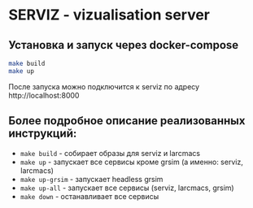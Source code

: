 # SERVIZ - vizualisation server

## Установка и запуск через docker-compose

```bash
make build
make up
```

После запуска можно подключится к serviz по адресу http://localhost:8000

## Более подробное описание реализованных инструкций:

- `make build` - собирает образы для serviz и larcmacs
- `make up` - запускает все сервисы кроме grsim (а именно: serviz, larcmacs)
- `make up-grsim` - запускает headless grsim
- `make up-all` - запускает все сервисы (serviz, larcmacs, grsim)
- `make down` - останавливает все сервисы
